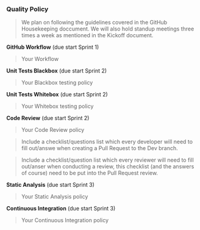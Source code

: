 ### Quality Policy
> We plan on following the guidelines covered in the GitHub Housekeeping doccument. We will also hold standup meetings three times a week as mentioned in the Kickoff document. 

**GitHub Workflow** (due start Sprint 1)
  > Your Workflow

**Unit Tests Blackbox** (due start Sprint 2)
  > Your Blackbox testing policy 

 **Unit Tests Whitebox** (due start Sprint 2)
  > Your Whitebox testing policy 

**Code Review** (due start Sprint 2)
  > Your Code Review policy   

  > Include a checklist/questions list which every developer will need to fill out/answe when creating a Pull Request to the Dev branch. 

  > Include a checklist/question list which every reviewer will need to fill out/anser when conducting a review, this checklist (and the answers of course) need to be put into the Pull Request review.

**Static Analysis**  (due start Sprint 3)
  > Your Static Analysis policy   

**Continuous Integration**  (due start Sprint 3)
  > Your Continuous Integration policy
